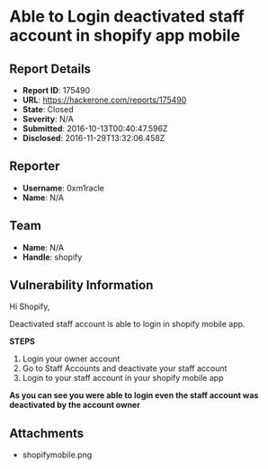 # Able to Login deactivated staff account in shopify app mobile

## Report Details
- **Report ID**: 175490
- **URL**: https://hackerone.com/reports/175490
- **State**: Closed
- **Severity**: N/A
- **Submitted**: 2016-10-13T00:40:47.596Z
- **Disclosed**: 2016-11-29T13:32:06.458Z

## Reporter
- **Username**: 0xm1racle
- **Name**: N/A

## Team
- **Name**: N/A
- **Handle**: shopify

## Vulnerability Information
Hi Shopify,

Deactivated staff account is able to login in shopify mobile app.

__STEPS__

1. Login your owner account
2. Go to Staff Accounts and deactivate your staff account
3. Login to your staff account in your shopify mobile app

__As you can see  you were able to login even the staff account was deactivated by the account owner__

## Attachments
- shopifymobile.png
